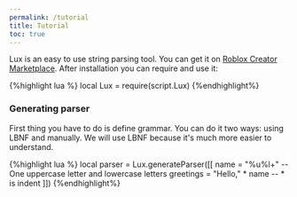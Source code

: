 ```yaml
---
permalink: /tutorial
title: Tutorial
toc: true
---
```

Lux is an easy to use string parsing tool. You can get it on [Roblox Creator Marketplace](https://create.roblox.com/marketplace/asset/12285625378/Lux). After installation you can require and use it:

{%highlight lua %}
local Lux = require(script.Lux)
{%endhighlight%}

### Generating parser

First thing you have to do is define grammar. You can do it two ways: using LBNF and manually. We will use LBNF because it's much more easier to understand.

{%highlight lua %}
local parser = Lux.generateParser([[
name = "%u%l+" -- One uppercase letter and lowercase letters
greetings = "Hello," * name -- * is indent
]])
{%endhighlight%}
